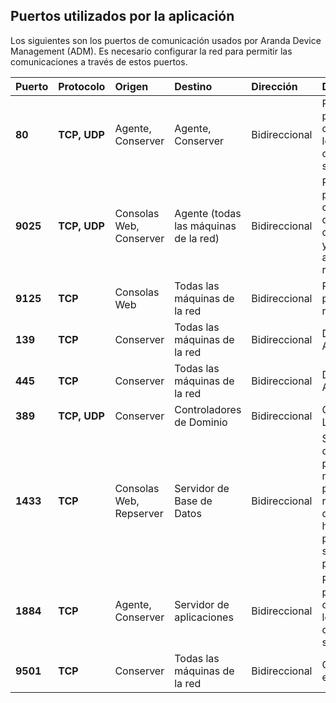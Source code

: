 ## Puertos utilizados por la aplicación ##
Los siguientes son los puertos de comunicación usados por Aranda Device Management (ADM).
Es necesario configurar la red para permitir las comunicaciones a través de estos puertos.

| **Puerto** | **Protocolo** | **Origen** | **Destino** | **Dirección** | **Descripción** |
| :--- |  :--- | :--- | :--- | :--- | :--- |
| **80** | **TCP, UDP** | Agente, Conserver | Agente, Conserver | Bidireccional | Requerido para la conexión de los clientes con el servidor. |
| **9025** | **TCP, UDP** | Consolas Web, Conserver | Agente (todas las máquinas de la red) | Bidireccional | Requerido para la comunicación del servidor con el agente y para la administración remota. |
| **9125** | **TCP** | Consolas Web | Todas las máquinas de la red | Bidireccional | Requerido para el control remoto RFB. |
| **139** | **TCP** | Conserver | Todas las máquinas de la red | Bidireccional | Despliegue de Agentes |
| **445** | **TCP** | Conserver | Todas las máquinas de la red | Bidireccional | Despliegue de Agentes |
| **389** | **TCP, UDP** | Conserver | Controladores de Dominio | Bidireccional | Conexión LDAP |
| **1433** | **TCP** | Consolas Web, Repserver | Servidor de Base de Datos | Bidireccional | Servidor Base de Datos. Se puede modificar el puerto si se requiere, se deben habilitar los permisos sobre ese puerto. |
| **1884** | **TCP** | Agente, Conserver | Servidor de aplicaciones | Bidireccional | Requerido para la conexión de los clientes con el servidor. |
| **9501** | **TCP** | Conserver | Todas las máquinas de la red | Bidireccional | Comunicación entre agentes. |
